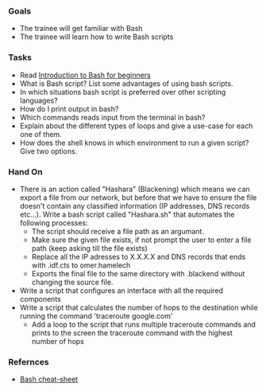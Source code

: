 ### Goals 
- The trainee will get familiar with Bash
- The trainee will learn how to write Bash scripts

### Tasks 
- Read [Introduction to Bash for beginners](https://livecodestream.dev/post/introduction-to-bash-for-beginners/)
- What is Bash script? List some advantages of using bash scripts.
- In which situations bash script is preferred over other scripting languages?
- How do I print output in bash?
- Which commands reads input from the terminal in bash?
- Explain about the different types of loops and give a use-case for each one of them.
- How does the shell knows in which environment to run a given script? Give two options.

### Hand On
- There is an action called "Hashara" (Blackening) which means we can export a file from our network, but before that we have to ensure the file doesn't contain any classified information (IP addresses, DNS records etc...).
Write a bash script called "Hashara.sh" that automates the following processes:
   - The script should receive a file path as an argumant.
   - Make sure the given file exists, if not prompt the user to enter a file path (keep asking till the file exists)
   - Replace all the IP adresses to X.X.X.X and DNS records that ends with .idf.cts to omer.hamelech
   - Exports the final file to the same directory with .blackend without changing the source file.
- Write a script that configures an interface with all the required components
- Write a script that calculates the number of hops to the destination while running the command 'traceroute google.com'
  - Add a loop to the script that runs multiple traceroute commands and prints to the screen the traceroute command with the highest number of hops

### Refernces
- [Bash cheat-sheet](https://devhints.io/bash)
  
